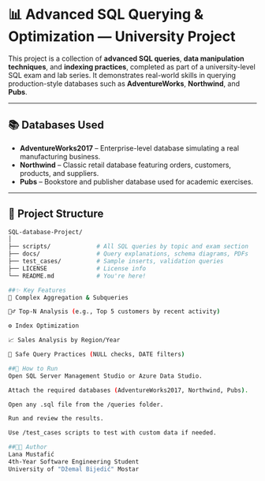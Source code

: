 # 📊 Advanced SQL Querying & Optimization — University Project

This project is a collection of **advanced SQL queries**, **data manipulation techniques**, and **indexing practices**, completed as part of a university-level SQL exam and lab series. It demonstrates real-world skills in querying production-style databases such as **AdventureWorks**, **Northwind**, and **Pubs**.

---

## 📚 Databases Used

- **AdventureWorks2017** – Enterprise-level database simulating a real manufacturing business.
- **Northwind** – Classic retail database featuring orders, customers, products, and suppliers.
- **Pubs** – Bookstore and publisher database used for academic exercises.

---

## 📁 Project Structure

```bash
SQL-database-Project/
│
├── scripts/             # All SQL queries by topic and exam section
├── docs/                # Query explanations, schema diagrams, PDFs
├── test_cases/          # Sample inserts, validation queries
├── LICENSE              # License info 
└── README.md            # You're here!

##✨ Key Features
🧠 Complex Aggregation & Subqueries

🕵️‍♂️ Top-N Analysis (e.g., Top 5 customers by recent activity)

⚙️ Index Optimization

📈 Sales Analysis by Region/Year

🔐 Safe Query Practices (NULL checks, DATE filters)

##🚀 How to Run
Open SQL Server Management Studio or Azure Data Studio.

Attach the required databases (AdventureWorks2017, Northwind, Pubs).

Open any .sql file from the /queries folder.

Run and review the results.

Use /test_cases scripts to test with custom data if needed.

##👩‍💻 Author
Lana Mustafić
4th-Year Software Engineering Student
University of "Džemal Bijedić" Mostar
